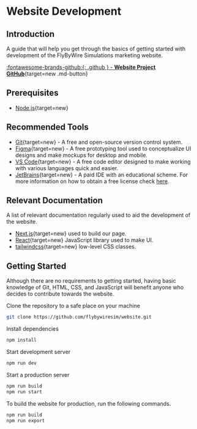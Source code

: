 # Website Development

## Introduction
A guide that will help you get through the basics of getting started with development of the FlyByWire Simulations marketing website.

 [:fontawesome-brands-github:{: .github } -  **Website Project GitHub**](https://github.com/flybywiresim/website){target=new .md-button}

## Prerequisites
- [Node.js](https://nodejs.org/en/){target=new}

## Recommended Tools
- [Git](https://git-scm.com/){target=new} - A free and open-source version control system.
- [Figma](https://www.figma.com/){target=new} - A free prototyping tool used to conceptualize UI designs and make mockups for desktop and mobile.
- [VS Code](https://code.visualstudio.com/){target=new} - A free code editor designed to make working with various languages quick and easier.
- [JetBrains](https://www.jetbrains.com/){target=new} - A paid IDE with an educational scheme. For more information on how to obtain a free license check [here](https://www.jetbrains.com/edu-products/).

## Relevant Documentation
A list of relevant documentation regularly used to aid the development of the website.

- [Next.js](https://nextjs.org){target=new} used to build our page.
- [React](https://reactjs.org/){target=new} JavaScript library used to make UI.
- [tailwindcss](https://tailwindcss.com/){target=new} low-level CSS classes.

## Getting Started
Although there are no requirements to getting started, having basic knowledge of Git, HTML, CSS, and JavaScript will benefit anyone who decides to contribute towards the website.

Clone the repository to a safe place on your machine
```sh
git clone https://github.com/flybywiresim/website.git
```

Install dependencies
```sh
npm install
```

Start development server
```sh
npm run dev
```

Start a production server
```sh
npm run build
npm run start
```
To build the website for production, run the following commands.
```sh
npm run build
npm run export
```
